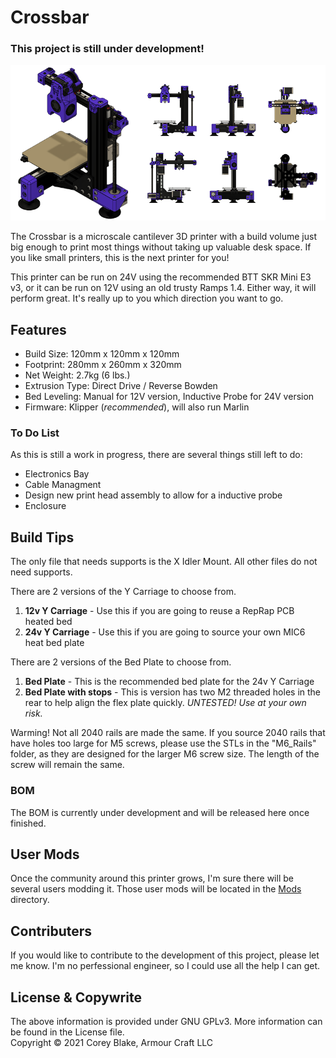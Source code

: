 # Crossbar

### This project is still under development!

[<img alt="Crossbar v1" width="800px" src="Images/Cover_Img.png" />](https://github.com/armourcraft/Crossbar/tree/main/Images/ "Teensy Images")

The Crossbar is a microscale cantilever 3D printer with a build volume just big enough to print most things without taking up valuable desk space. If you like small printers, this is the next printer for you!

This printer can be run on 24V using the recommended BTT SKR Mini E3 v3, or it can be run on 12V using an old trusty Ramps 1.4. Either way, it will perform great. It's really up to you which direction you want to go.

## Features
- Build Size: 120mm x 120mm x 120mm
- Footprint: 280mm x 260mm x 320mm
- Net Weight: 2.7kg (6 lbs.)
- Extrusion Type: Direct Drive / Reverse Bowden
- Bed Leveling: Manual for 12V version, Inductive Probe for 24V version
- Firmware: Klipper (*recommended*), will also run Marlin

### To Do List
As this is still a work in progress, there are several things still left to do:
- Electronics Bay
- Cable Managment
- Design new print head assembly to allow for a inductive probe
- Enclosure

## Build Tips
The only file that needs supports is the X Idler Mount. All other files do not need supports.

There are 2 versions of the Y Carriage to choose from. 
1. **12v Y Carriage** - Use this if you are going to reuse a RepRap PCB heated bed
2. **24v Y Carriage** - Use this if you are going to source your own MIC6 heat bed plate

There are 2 versions of the Bed Plate to choose from. 
1. **Bed Plate** - This is the recommended bed plate for the 24v Y Carriage
2. **Bed Plate with stops** - This is version has two M2 threaded holes in the rear to help align the flex plate quickly. *UNTESTED! Use at your own risk.*

Warming! Not all 2040 rails are made the same. If you source 2040 rails that have holes too large for M5 screws, please use the STLs in the "M6_Rails" folder, as they are designed for the larger M6 screw size. The length of the screw will remain the same.

### BOM
The BOM is currently under development and will be released here once finished.

## User Mods
Once the community around this printer grows, I'm sure there will be several users modding it. Those user mods will be located in the [Mods](https://github.com/armourcraft/Crossbar/tree/main/Mods) directory.

## Contributers
If you would like to contribute to the development of this project, please let me know. I'm no perfessional engineer, so I could use all the help I can get.

## License & Copywrite
The above information is provided under GNU GPLv3. More information can be found in the License file.\
Copyright © 2021 Corey Blake, Armour Craft LLC
